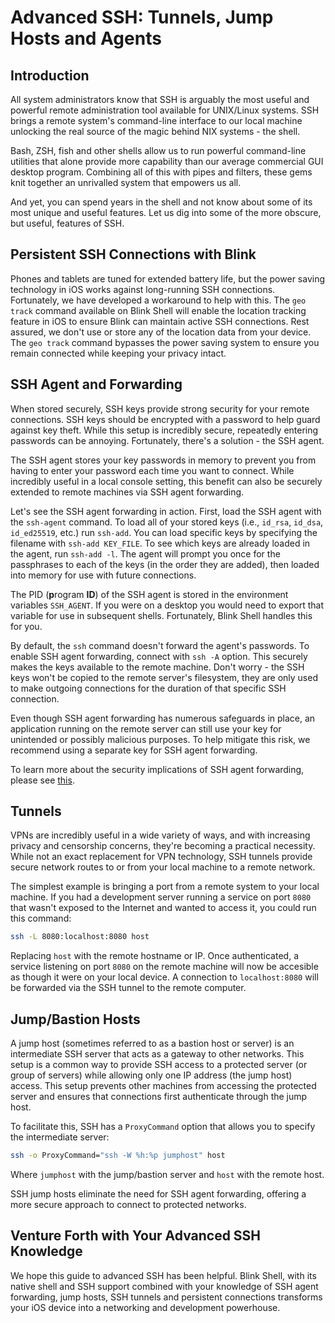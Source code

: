 # Advanced SSH: Tunnels, Jump Hosts and Agents

## Introduction

All system administrators know that SSH is arguably the most useful and powerful remote administration tool available for UNIX/Linux systems. SSH brings a remote system's command-line interface to our local machine unlocking the real source of the magic behind NIX systems - the shell.

Bash, ZSH, fish and other shells allow us to run powerful command-line utilities that alone provide more capability than our average commercial GUI desktop program. Combining all of this with pipes and filters, these gems knit together an unrivalled system that empowers us all.

And yet, you can spend years in the shell and not know about some of its most unique and useful features. Let us dig into some of the more obscure, but useful, features of SSH.

## Persistent SSH Connections with Blink

Phones and tablets are tuned for extended battery life, but the power saving technology in iOS works against long-running SSH connections. Fortunately, we have developed a workaround to help with this. The `geo track` command available on Blink Shell will enable the location tracking feature in iOS to ensure Blink can maintain active SSH connections. Rest assured, we don't use or store any of the location data from your device. The `geo track` command bypasses the power saving system to ensure you remain connected while keeping your privacy intact.

## SSH Agent and Forwarding

When stored securely, SSH keys provide strong security for your remote connections. SSH keys should be encrypted with a password to help guard against key theft. While this setup is incredibly secure, repeatedly entering passwords can be annoying. Fortunately, there's a solution - the SSH agent.

The SSH agent stores your key passwords in memory to prevent you from having to enter your password each time you want to connect. While incredibly useful in a local console setting, this benefit can also be securely extended to remote machines via SSH agent forwarding.

Let's see the SSH agent forwarding in action. First, load the SSH agent with the `ssh-agent` command. To load all of your stored keys (i.e., `id_rsa`, `id_dsa`, `id_ed25519`, etc.) run `ssh-add`. You can load specific keys by specifying the filename with `ssh-add KEY_FILE`. To see which keys are already loaded in the agent, run `ssh-add -l`. The agent will prompt you once for the passphrases to each of the keys (in the order they are added), then loaded into memory for use with future connections.

The PID (**p**rogram **ID**) of the SSH agent is stored in the environment variables `SSH_AGENT`. If you were on a desktop you would need to export that variable for use in subsequent shells. Fortunately, Blink Shell handles this for you.

By default, the `ssh` command doesn't forward the agent's passwords. To enable SSH agent forwarding, connect with `ssh -A` option. This securely makes the keys available to the remote machine. Don't worry - the SSH keys won't be copied to the remote server's filesystem, they are only used to make outgoing connections for the duration of that specific SSH connection. 

Even though SSH agent forwarding has numerous safeguards in place, an application running on the remote server can still use your key for unintended or possibly malicious purposes. To help mitigate this risk, we recommend using a separate key for SSH agent forwarding.

To learn more about the security implications of SSH agent forwarding, please see [this](https://heipei.io/2015/02/26/SSH-Agent-Forwarding-considered-harmful/).

## Tunnels

VPNs are incredibly useful in a wide variety of ways, and with increasing privacy and censorship concerns, they're becoming a practical necessity. While not an exact replacement for VPN technology, SSH tunnels provide secure network routes to or from your local machine to a remote network.

The simplest example is bringing a port from a remote system to your local machine. If you had a development server running a service on port `8080` that wasn't exposed to the Internet and wanted to access it, you could run this command:

```bash
ssh -L 8080:localhost:8080 host
```

Replacing `host` with the remote hostname or IP. Once authenticated, a service listening on port `8080` on the remote machine will now be accesible as though it were on your local device. A connection to `localhost:8080` will be forwarded via the SSH tunnel to the remote computer.

## Jump/Bastion Hosts

A jump host (sometimes referred to as a bastion host or server) is an intermediate SSH server that acts as a gateway to other networks. This setup is a common way to provide SSH access to a protected server (or group of servers) while allowing only one IP address (the jump host) access. This setup prevents other machines from accessing the protected server and ensures that connections first authenticate through the jump host.

To facilitate this, SSH has a `ProxyCommand` option that allows you to specify the intermediate server:

```bash
ssh -o ProxyCommand="ssh -W %h:%p jumphost" host
```

Where `jumphost` with the jump/bastion server and `host` with the remote host.

SSH jump hosts eliminate the need for SSH agent forwarding, offering a more secure approach to connect to protected networks.

## Venture Forth with Your Advanced SSH Knowledge

We hope this guide to advanced SSH has been helpful. Blink Shell, with its native shell and SSH support combined with your knowledge of SSH agent forwarding, jump hosts, SSH tunnels and persistent connections transforms your iOS device into a networking and development powerhouse.
